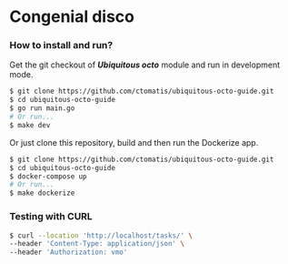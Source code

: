 # Congenial disco

### How to install and run?

Get the git checkout of ***Ubiquitous octo*** module and run in development mode.

```sh
$ git clone https://github.com/ctomatis/ubiquitous-octo-guide.git
$ cd ubiquitous-octo-guide
$ go run main.go
# Or run...
$ make dev
```

Or just clone this repository, build and then run the Dockerize app.

```sh
$ git clone https://github.com/ctomatis/ubiquitous-octo-guide.git
$ cd ubiquitous-octo-guide
$ docker-compose up
# Or run...
$ make dockerize
```

### Testing with CURL
```sh
$ curl --location 'http://localhost/tasks/' \
--header 'Content-Type: application/json' \
--header 'Authorization: vmo'
```